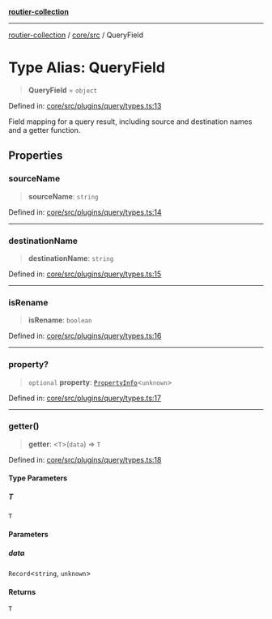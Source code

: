 [**routier-collection**](../../../README.md)

***

[routier-collection](../../../README.md) / [core/src](../README.md) / QueryField

# Type Alias: QueryField

> **QueryField** = `object`

Defined in: [core/src/plugins/query/types.ts:13](https://github.com/Agrejus/routier/blob/ae307d61bf9883ec014a438be7cbd96d2060d092/core/src/plugins/query/types.ts#L13)

Field mapping for a query result, including source and destination names and a getter function.

## Properties

### sourceName

> **sourceName**: `string`

Defined in: [core/src/plugins/query/types.ts:14](https://github.com/Agrejus/routier/blob/ae307d61bf9883ec014a438be7cbd96d2060d092/core/src/plugins/query/types.ts#L14)

***

### destinationName

> **destinationName**: `string`

Defined in: [core/src/plugins/query/types.ts:15](https://github.com/Agrejus/routier/blob/ae307d61bf9883ec014a438be7cbd96d2060d092/core/src/plugins/query/types.ts#L15)

***

### isRename

> **isRename**: `boolean`

Defined in: [core/src/plugins/query/types.ts:16](https://github.com/Agrejus/routier/blob/ae307d61bf9883ec014a438be7cbd96d2060d092/core/src/plugins/query/types.ts#L16)

***

### property?

> `optional` **property**: [`PropertyInfo`](../classes/PropertyInfo.md)\<`unknown`\>

Defined in: [core/src/plugins/query/types.ts:17](https://github.com/Agrejus/routier/blob/ae307d61bf9883ec014a438be7cbd96d2060d092/core/src/plugins/query/types.ts#L17)

***

### getter()

> **getter**: \<`T`\>(`data`) => `T`

Defined in: [core/src/plugins/query/types.ts:18](https://github.com/Agrejus/routier/blob/ae307d61bf9883ec014a438be7cbd96d2060d092/core/src/plugins/query/types.ts#L18)

#### Type Parameters

##### T

`T`

#### Parameters

##### data

`Record`\<`string`, `unknown`\>

#### Returns

`T`
